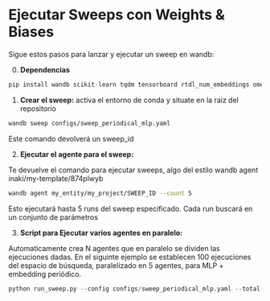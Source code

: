 # Ejecutar Sweeps con Weights & Biases

Sigue estos pasos para lanzar y ejecutar un sweep en wandb:

0. **Dependencias**

```python
pip install wandb scikit-learn tqdm tensorboard rtdl_num_embeddings omegaconf holidays
```

1. **Crear el sweep:**
activa el entorno de conda y situate en la raiz del repositorio

```bash
wandb sweep configs/sweep_periodical_mlp.yaml
```
Este comando devolverá un sweep_id

2. **Ejecutar el agente para el sweep:**

Te devuelve el comando para ejecutar sweeps, algo del estilo wandb agent inaki/my-template/874plwyb

```bash
wandb agent my_entity/my_project/SWEEP_ID --count 5
```

Esto ejecutará hasta 5 runs del sweep especificado. Cada run buscará en un conjunto de parámetros

3. **Script para Ejecutar varios agentes en paralelo:**

Automaticamente crea N agentes que en paralelo se dividen las ejecuciones dadas. 
En el siguinte ejemplo se establecen 100 ejecuciones del espacio de búsqueda, paralelizado en 5 agentes, para MLP + embedding periódico.
```python
python run_sweep.py --config configs/sweep_periodical_mlp.yaml --total-runs 100 --processes 1
```

